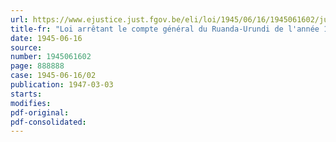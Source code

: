 ```yaml
---
url: https://www.ejustice.just.fgov.be/eli/loi/1945/06/16/1945061602/justel
title-fr: "Loi arrêtant le compte général du Ruanda-Urundi de l'année 1937 et contenant le règlement définitif du budget de l'exercice 1936"
date: 1945-06-16
source:
number: 1945061602
page: 888888
case: 1945-06-16/02
publication: 1947-03-03
starts:
modifies:
pdf-original:
pdf-consolidated:
---
```


